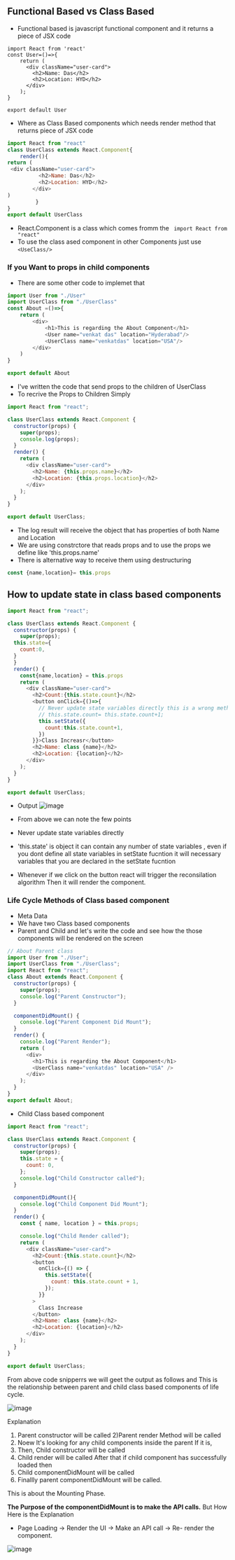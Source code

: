 ## Functional Based vs Class Based

- Functional based is javascript functional component and it returns a piece of JSX code

```Javascipt
import React from 'react'
const User=()=>{
    return (
      <div className="user-card">
        <h2>Name: Das</h2>
        <h2>Location: HYD</h2>
      </div>
    );
}

export default User
```
- Where as Class Based components  which needs render method that returns piece of JSX code

```Javascript
import React from "react"
class UserClass extends React.Component{
    render(){
return (
 <div className="user-card">
          <h2>Name: Das</h2>
          <h2>Location: HYD</h2>
        </div>
)
         }
}
export default UserClass

```
- React.Component is a class which comes fromm the ` import React from "react"`
- To use the class ased component in other Components just use `<UseClass/>`

### If you Want to props in child components 
- There are some other code to implemet that
  
```Javascript
import User from "./User"
import UserClass from "./UserClass"
const About =()=>{
    return (
        <div>
            <h1>This is regarding the About Component</h1>
            <User name="venkat das" location="Hyderabad"/>
            <UserClass name="venkatdas" location="USA"/>
        </div>
    )
}

export default About
```
- I've written the code that send props to the children of UserClass
- To recrive the Props to Children
Simply

```Javascript
import React from "react";

class UserClass extends React.Component {
  constructor(props) {
    super(props);
    console.log(props);
  }
  render() {
    return (
      <div className="user-card">
        <h2>Name: {this.props.name}</h2>
        <h2>Location: {this.props.location}</h2>
      </div>
    );
  }
}

export default UserClass;
```
- The log result will receive the object that has properties of both Name and Location
- We are using constrctore that reads props and to use the props we define like 'this.props.name'
- There is alternative way to receive them using destructuring
```Javascript
const {name,location}= this.props
```

## How to update state in class based components


```Javascript
import React from "react";

class UserClass extends React.Component {
  constructor(props) {
    super(props);
  this.state={
    count:0,
  }
  }
  render() {
    const{name,location} = this.props
    return (
      <div className="user-card">
        <h2>Count:{this.state.count}</h2>
        <button onClick={()=>{
          // Never update state variables directly this is a wrong method
          // this.state.count= this.state.count+1;
          this.setState({
            count:this.state.count+1,
          })
        }}>Class Increasr</button>
        <h2>Name: class {name}</h2>
        <h2>Location: {location}</h2>
      </div>
    );
  }
}

export default UserClass;
```
- Output
![image](https://github.com/venkatdas/React-A-Z/assets/43024084/063ff31e-cfdf-4f6d-95a6-6f6765f7a4eb)

- From above we can note the few points
- Never update state variables directly
- 'this.state' is object it can contain any number of state variables , even if you dont define all state variables in setState fucntion it will necessary variables that you are declared in the setState fucntion
- Whenever if we click on the button react will trigger the reconsilation algorithm Then it will render the component.

### Life Cycle Methods of Class based component
-  Meta Data
- We have two Class based components
- Parent and Child and let's write the code and see how the those components will be rendered on the screen

```Javascript
// About Parent class
import User from "./User";
import UserClass from "./UserClass";
import React from "react";
class About extends React.Component {
  constructor(props) {
    super(props);
    console.log("Parent Constructor");
  }

  componentDidMount() {
    console.log("Parent Component Did Mount");
  }
  render() {
    console.log("Parent Render");
    return (
      <div>
        <h1>This is regarding the About Component</h1>
        <UserClass name="venkatdas" location="USA" />
      </div>
    );
  }
}
export default About;
```


- Child Class based component



```Javascript
import React from "react";

class UserClass extends React.Component {
  constructor(props) {
    super(props);
    this.state = {
      count: 0,
    };
    console.log("Child Constructor called");
  }

  componentDidMount(){
    console.log("Child Component Did Mount");
  }
  render() {
    const { name, location } = this.props;

    console.log("Child Render called");
    return (
      <div className="user-card">
        <h2>Count:{this.state.count}</h2>
        <button
          onClick={() => {
            this.setState({
              count: this.state.count + 1,
            });
          }}
        >
          Class Increase
        </button>
        <h2>Name: class {name}</h2>
        <h2>Location: {location}</h2>
      </div>
    );
  }
}

export default UserClass;
```

From above code snipperrs we will geet the output as follows and This is the relationship between parent and child class based components of life cycle.

![image](https://github.com/venkatdas/React-A-Z/assets/43024084/4a02dd89-5c5d-45d4-a43c-7223e31c14f1)

Explanation
1) Parent constructor will be called
2)Parent render Method will be called
3) Noew It's looking for any child components inside the parent If it is,
4) Then, Child constructor will be called
5) Child render will be called After that if child component has successfully loaded then
6) Child componentDidMount will be called
7) Finallly parent componentDidMount will be called.

This is about  the Mounting Phase.

**The Purpose of the componentDidMount is to make the API calls.** But How
Here is the Explanation

- Page Loading -> Render the UI -> Make an API call -> Re- render the component.


![image](https://github.com/venkatdas/React-A-Z/assets/43024084/6631bd92-a408-43c3-be67-90a293ef30f9)
